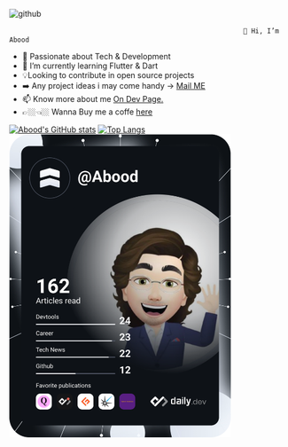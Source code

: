 ![github](https://img.shields.io/badge/GitHub-000000?style=for-the-badge&logo=GitHub&logoColor=white)

                                                               👋 Hi, I’m Abood
                                                               
- 👀 Passionate about Tech & Development
- 🌱 I’m currently learning Flutter & Dart
- 💡Looking to contribute in open source projects
- ➡️ Any project ideas i may come handy -> <a href="mailto:sayyedabood69@gmail.com?">Mail ME</a>
- 📫 Know more about me <a href="https://dev.page/abood?utm_source=dev.page&utm_medium=site&utm_campaign=share-dialog">On Dev Page.</a>
- 👉🏼👈🏼 Wanna Buy me a coffe <a href="https://www.buymeacoffee.com/AbdulRaheem">here</a>


[![Abood's GitHub stats](https://github-readme-stats.vercel.app/api?username=Abood2284)](https://github.com/Abood2284/github-readme-stats)
[![Top Langs](https://github-readme-stats.vercel.app/api/top-langs/?username=Abood2284)](https://github.com/Abood2284/github-readme-stats)    
<a href="https://app.daily.dev/Abood"><img src="devcard.svg" width="400" alt="Abdul Raheem's Dev Card"/></a>

<!---
Abood2284/Abood2284 is a ✨ special ✨ repository because its `README.md` (this file) appears on your GitHub profile.
You can click the Preview link to take a look at your changes.
--->

